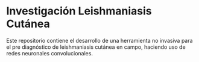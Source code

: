 # Investigación Leishmaniasis Cutánea
Este repositorio contiene el desarrollo de una herramienta no invasiva para el pre diagnóstico de leishmaniasis cutánea en campo, haciendo uso de redes neuronales convolucionales.
